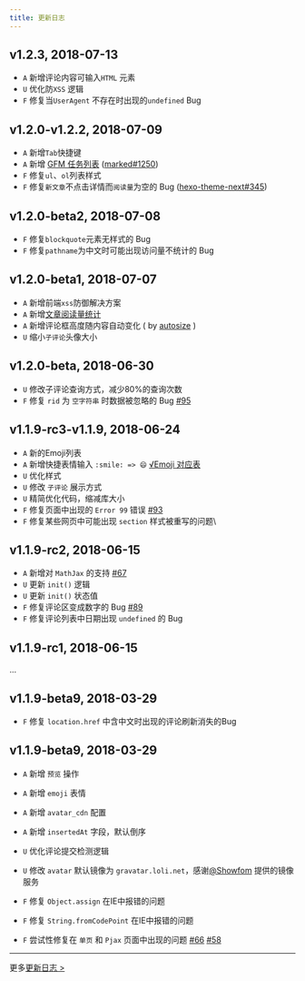 ```yaml
---
title: 更新日志
---
```


## v1.2.3, 2018-07-13
- `A` 新增评论内容可输入`HTML` 元素
- `U` 优化防`XSS` 逻辑
- `F` 修复当`UserAgent` 不存在时出现的`undefined` Bug

## v1.2.0-v1.2.2, 2018-07-09
- `A` 新增`Tab`快捷键
- `A` 新增 [GFM 任务列表](https://github.github.com/gfm/#task-list-items-extension-) ([marked#1250](https://github.com/markedjs/marked/pull/1250))
- `F` 修复`ul`、`ol`列表样式
- `F` 修复`新文章`不点击详情而`阅读量`为空的 Bug ([hexo-theme-next#345](https://github.com/theme-next/hexo-theme-next/pull/345#issuecomment-403285823))

## v1.2.0-beta2, 2018-07-08

- `F` 修复`blockquote`元素无样式的 Bug
- `F` 修复`pathname`为中文时可能出现访问量不统计的 Bug

## v1.2.0-beta1, 2018-07-07

- `A` 新增前端`xss`防御解决方案
- `A` 新增[文章阅读量统计](/visitor.html) 
- `A` 新增评论框高度随内容自动变化 ( by [autosize](https://github.com/jackmoore/autosize) )
- `U` 缩小`子评论`头像大小

## v1.2.0-beta, 2018-06-30

- `U` 修改子评论查询方式，减少80%的查询次数
- `F` 修复 `rid` 为 `空字符串` 时数据被忽略的 Bug [#95](https://github.com/xCss/Valine/issues/95)

## v1.1.9-rc3-v1.1.9, 2018-06-24

- `A` 新的Emoji列表
- `A` 新增快捷表情输入 `:smile: => 😄`  [√Emoji 对应表](https://github.com/xCss/Valine/blob/master/dist/plugins/emojis/light.json)
- `U` 优化样式
- `U` 修改 `子评论` 展示方式
- `U` 精简优化代码，缩减库大小
- `F` 修复页面中出现的 `Error 99` 错误 [#93](https://github.com/xCss/Valine/issues/93) 
- `F` 修复某些网页中可能出现 `section` 样式被重写的问题\

## v1.1.9-rc2, 2018-06-15

- `A` 新增对 `MathJax` 的支持 [#67](https://github.com/xCss/Valine/issues/67) 
- `U` 更新 `init()` 逻辑
- `U` 更新 `init()` 状态值
- `F` 修复评论区变成数字的 Bug [#89](https://github.com/xCss/Valine/issues/89) 
- `F` 修复评论列表中日期出现 `undefined` 的 Bug


## v1.1.9-rc1, 2018-06-15

...

## v1.1.9-beta9, 2018-03-29

- `F` 修复 `location.href` 中含中文时出现的评论刷新消失的Bug

## v1.1.9-beta9, 2018-03-29

- `A` 新增 `预览` 操作
- `A` 新增 `emoji` 表情
- `A` 新增 `avatar_cdn` 配置
- `A` 新增 `insertedAt` 字段，默认倒序

- `U` 优化评论提交检测逻辑
- `U` 修改 `avatar` 默认镜像为 `gravatar.loli.net`，感谢[@Showfom](https://github.com/Showfom) 提供的镜像服务

- `F` 修复 `Object.assign` 在IE中报错的问题
- `F` 修复 `String.fromCodePoint` 在IE中报错的问题
- `F` 尝试性修复在 `单页` 和 `Pjax` 页面中出现的问题 [#66](https://github.com/xCss/Valine/issues/66) [#58](https://github.com/xCss/Valine/issues/58) 

---------------

更多[更新日志 >](https://github.com/xCss/Valine/releases)